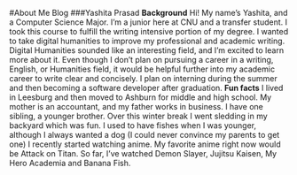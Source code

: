 #About Me Blog 
###Yashita Prasad
**Background**
Hi! My name’s Yashita, and a Computer Science Major. I’m a junior here at CNU and a transfer student. 
I took this course to fulfill the writing intensive portion of my degree. I wanted to take digital humanities to improve my professional and academic writing. Digital Humanities sounded like an interesting field, and I’m excited to learn more about it. 
Even though I don’t plan on pursuing a career in a writing, English, or Humanities field, it would be helpful further into my academic career to write clear and concisely. 
I plan on interning during the summer and then becoming a software developer after graduation. 
**Fun facts**
I lived in Leesburg and then moved to Ashburn for middle and high school. My mother is an accountant, and my father works in business. I have one sibling, a younger brother. Over this winter break I went sledding in my backyard which was fun. 
I used to have fishes when I was younger, although I always wanted a dog (I could never convince my parents to get one)
I recently started watching anime. My favorite anime right now would be Attack on Titan. So far, I’ve watched Demon Slayer, Jujitsu Kaisen, My Hero Academia and Banana Fish. 

